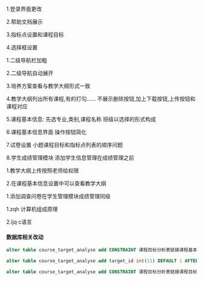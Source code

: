 1.登录界面更改

2.帮助文档展示

3.指标点设置和课程目标

4.选择框设置



1.二级导航栏加粗

2.二级导航自动展开

3.培养方案查看与教学大纲形式一致

4.教学大纲列出所有课程,有的打勾...... 不展示删除按钮,加上下载按钮,上传按钮和课程对应

5.课程基本信息: 先选专业,类别,课程名称  班级以选择的形式构成

6.课程基本信息界面 操作按钮简化

7.试卷设置 小题课程目标和指标点列表的顺序问题

8.学生成绩管理模块 添加学生信息管理在成绩管理之前





1.教学大纲上传按照老师给权限

2.在课程基本信息设置中可以查看教学大纲



1.添加调查问卷在学生管理模块成绩管理同级



1.zqh 计算机组成原理

2.ljq c语言



#### 数据库相关改动

```sql
alter table course_target_analyse add CONSTRAINT 课程目标分析表链接课程基本信息表 FOREIGN KEY (course_id) REFERENCES course_basic_information(id) ON DELETE CASCADE ON UPDATE CASCADE;
```

```sql
alter table course_target_analyse add target_id int(11) DEFAULT 1 AFTER course_id;
```

```sql
alter table course_target_analyse add CONSTRAINT 课程目标分析表链接课程目标表 FOREIGN KEY (target_id) REFERENCES course_target(id) ON DELETE CASCADE ON UPDATE CASCADE;
```



```

```

